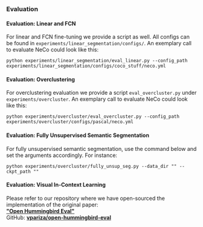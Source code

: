 ### Evaluation

#### Evaluation: Linear and FCN
For linear and FCN fine-tuning we provide a script as well. All configs can be found in `experiments/linear_segmentation/configs/`. 
An exemplary call to evaluate NeCo could look like this:
```
python experiments/linear_segmentation/eval_linear.py --config_path experiments/linear_segmentation/configs/coco_stuff/neco.yml
```

#### Evaluation: Overclustering
For overclustering evaluation we provide a script `eval_overcluster.py` under `experiments/overcluster`.
An exemplary call to evaluate NeCo could look like this:
```
python experiments/overcluster/eval_overcluster.py --config_path experiments/overcluster/configs/pascal/neco.yml
```

#### Evaluation: Fully Unsupervised Semantic Segmentation

For fully unsupervised semantic segmentation, use the command below and set the arguments accordingly. For instance:

```
python experiments/overcluster/fully_unsup_seg.py --data_dir "" --ckpt_path ""
```


#### Evaluation: Visual In-Context Learning

Please refer to our repository where we have open-sourced the implementation of the original paper:  
[**"Open Hummingbird Eval"**](https://arxiv.org/abs/2306.01667)  
GitHub: [**vpariza/open-hummingbird-eval**](https://github.com/vpariza/open-hummingbird-eval)
